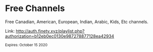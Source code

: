 # Free Channels
Free Canadian, American, European, Indian, Arabic, Kids, Etc channels.

Link: http://auth.finetv.xyz/playlist.php?authorization=b12eb0ec0130e987278877128ea42934

<small>Expires: October 15 2020</small>
